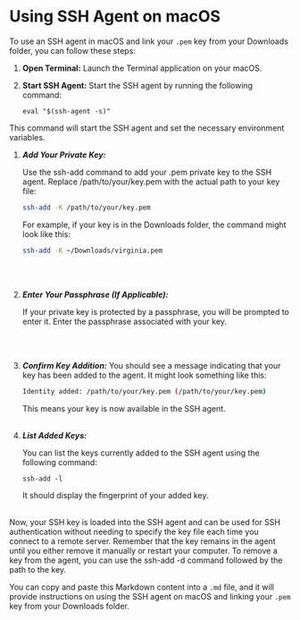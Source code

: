 # Using SSH Agent on macOS

To use an SSH agent in macOS and link your `.pem` key from your Downloads folder, you can follow these steps:

1. **Open Terminal:**
   Launch the Terminal application on your macOS.

2. **Start SSH Agent:**
   Start the SSH agent by running the following command:

   ```shell
   eval "$(ssh-agent -s)"
    ```


This command will start the SSH agent and set the necessary environment variables.


1. ***Add Your Private Key:***

    Use the ssh-add command to add your .pem private key to the SSH agent. Replace /path/to/your/key.pem with the actual path to your key file:
    ```bash
    ssh-add -K /path/to/your/key.pem
    ```
    For example, if your key is in the Downloads folder, the command might look like this:
    ```bash
    ssh-add -K ~/Downloads/virginia.pem
    ```
    <br><br>

2. ***Enter Your Passphrase (If Applicable):***

    If your private key is protected by a passphrase, you will be prompted to enter it. Enter the passphrase associated with your key.

<br><br>

3. ***Confirm Key Addition:***
    You should see a message indicating that your key has been added to the agent. It might look something like this:
    ```bash
    Identity added: /path/to/your/key.pem (/path/to/your/key.pem)
    ```
    This means your key is now available in the SSH agent.
    <br><br>

4. ***List Added Keys:***

    You can list the keys currently added to the SSH agent using the following command:
    ```
    ssh-add -l
    ```

    It should display the fingerprint of your added key.
<br><br>

Now, your SSH key is loaded into the SSH agent and can be used for SSH authentication without needing to specify the key file each time you connect to a remote server. Remember that the key remains in the agent until you either remove it manually or restart your computer. To remove a key from the agent, you can use the ssh-add -d command followed by the path to the key.



You can copy and paste this Markdown content into a `.md` file, and it will provide instructions on using the SSH agent on macOS and linking your `.pem` key from your Downloads folder.


